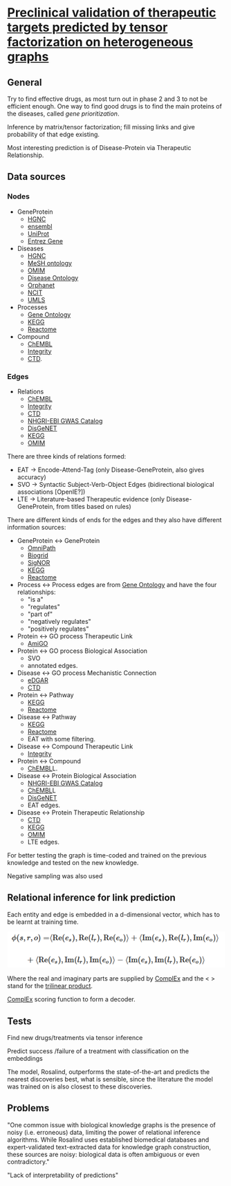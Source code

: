 # [Preclinical validation of therapeutic targets predicted by tensor factorization on heterogeneous graphs](https://www.nature.com/articles/s41598-020-74922-z#Abs1)
## General
Try to find effective drugs, as most turn out in phase 2 and 3 to not be efficient enough. One way to find good drugs is to find the main proteins of the diseases, called *gene prioritization*.

Inference by matrix/tensor factorization; fill missing links and give probability of that edge existing.

Most interesting prediction is of Disease-Protein via Therapeutic Relationship.
## Data sources
### Nodes
- GeneProtein
	- [HGNC](https://www.genenames.org/)
	- [ensembl](https://www.ensembl.org/index.html)
	- [UniProt](https://www.uniprot.org/)
	- [Entrez Gene](https://www.ncbi.nlm.nih.gov/gene/)
- Diseases
	- [HGNC](https://www.genenames.org/)
	- [MeSH ontology](https://www.nlm.nih.gov/mesh/meshhome.html)
	- [OMIM](https://www.omim.org/)
	- [Disease Ontology](https://disease-ontology.org/)
	- [Orphanet](https://www.orpha.net/consor/cgi-bin/index.php)
	- [NCIT](https://ncit.nci.nih.gov/ncitbrowser/)
	- [UMLS](https://www.nlm.nih.gov/research/umls/index.html)
- Processes
	- [Gene Ontology](http://geneontology.org/)
	- [KEGG](https://www.genome.jp/kegg/pathway.html) 
	- [Reactome](https://reactome.org/)
- Compound
	- [ChEMBL](https://www.ebi.ac.uk/chembl/)
	- [Integrity](https://integrity.clarivate.com/integrity/xmlxsl/)
	- [CTD](https://www.ich.org/page/ctd).
### Edges
- Relations 
	- [ChEMBL](https://www.ebi.ac.uk/chembl/)
	- [Integrity](https://integrity.clarivate.com/integrity/xmlxsl/)
	- [CTD](https://www.ich.org/page/ctd)
	- [NHGRI-EBI GWAS Catalog](https://www.ebi.ac.uk/gwas/)
	- [DisGeNET](https://www.disgenet.org/)
	- [KEGG](https://www.genome.jp/kegg/pathway.html)
	- [OMIM](https://www.omim.org/)
	
There are three kinds of relations formed:
- EAT &rightarrow; Encode-Attend-Tag (only Disease-GeneProtein, also gives accuracy)
- SVO &rightarrow; Syntactic Subject-Verb-Object Edges (bidirectional biological associations [OpenIE?])
- LTE &rightarrow; Literature-based Therapeutic evidence (only Disease-GeneProtein, from titles based on rules)

There are different kinds of ends for the edges and they also have different information sources:
- GeneProtein &leftrightarrow; GeneProtein
	- [OmniPath](https://omnipathdb.org/)
	- [Biogrid](https://thebiogrid.org/)
	- [SigNOR](https://signor.uniroma2.it/)
	- [KEGG](https://www.genome.jp/kegg/pathway.html) 
	- [Reactome](https://reactome.org/)
- Process &leftrightarrow; Process edges are from [Gene Ontology](http://geneontology.org/) and have the four relationships:
	- "is a"
	- "regulates"
	- "part of"
	- "negatively regulates"
	- "positively regulates"
- Protein &leftrightarrow; GO process Therapeutic Link
	- [AmiGO](http://amigo.geneontology.org/amigo)
- Protein &leftrightarrow; GO process Biological Association
	- SVO
	- annotated edges.
- Disease &leftrightarrow; GO process Mechanistic Connection
	- [eDGAR](http://edgar.biocomp.unibo.it/gene_disease_db/)
	- [CTD](https://www.ich.org/page/ctd)
- Protein &leftrightarrow; Pathway
	- [KEGG](https://www.genome.jp/kegg/pathway.html) 
	- [Reactome](https://reactome.org/)
- Disease &leftrightarrow; Pathway 
	- [KEGG](https://www.genome.jp/kegg/pathway.html) 
	- [Reactome](https://reactome.org/)
	- EAT with some filtering.
- Disease &leftrightarrow; Compound Therapeutic Link 
	- [Integrity](https://integrity.clarivate.com/integrity/xmlxsl/)
- Protein &leftrightarrow; Compound
	- [ChEMBL](https://www.ebi.ac.uk/chembl/)L.
- Disease &leftrightarrow; Protein Biological Association
	- [NHGRI-EBI GWAS Catalog](https://www.ebi.ac.uk/gwas/)
	- [ChEMBL](https://www.ebi.ac.uk/chembl/)L
	- [DisGeNET](https://www.disgenet.org/) 
	- EAT edges.
- Disease &leftrightarrow; Protein Therapeutic Relationship
	- [CTD](https://www.ich.org/page/ctd)
	- [KEGG](https://www.genome.jp/kegg/pathway.html) 
	- [OMIM](https://www.omim.org/)
	- LTE edges. 

For better testing the graph is time-coded and trained on the previous knowledge and tested on the new knowledge.

Negative sampling was also used
## Relational inference for link prediction
Each entity and edge is embedded in a d-dimensional vector, which has to be learnt at training time.

![Formula](images/preclinical_formula.PNG)

Where the real and imaginary parts are supplied by [ComplEx](https://jmlr.csail.mit.edu/papers/volume18/16-563/16-563.pdf) and the < > stand for the [trilinear product](https://en.wikipedia.org/wiki/Triple_product).

[ComplEx](https://jmlr.csail.mit.edu/papers/volume18/16-563/16-563.pdf) scoring function to form a decoder.

## Tests
Find new drugs/treatments via tensor inference 

Predict success /failure of a treatment with classification on the embeddings

The model, Rosalind, outperforms the state-of-the-art and predicts the nearest discoveries best, what is sensible, since the literature the model was trained on is also closest to these discoveries.

## Problems
"One common issue with biological knowledge graphs is the presence of noisy (i.e. erroneous) data, limiting the power of relational inference algorithms. While Rosalind uses established biomedical databases and expert-validated text-extracted data for knowledge graph construction, these sources are noisy: biological data is often ambiguous or even contradictory."

"Lack of interpretability of predictions"